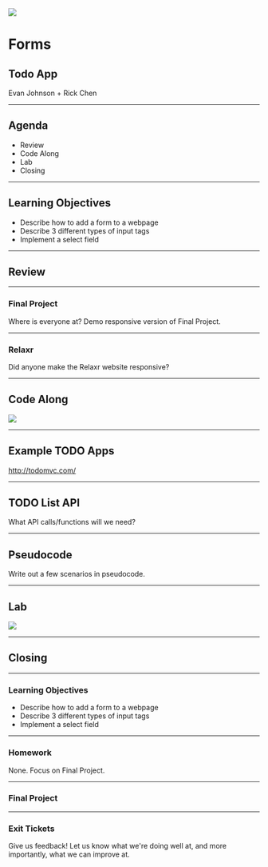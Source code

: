 <img src="img/ga-logo.png" style="border:none; background: transparent; box-shadow:none;" />

# Forms

## Todo App

Evan Johnson + Rick Chen

---

## Agenda

* <!--- .element: class="fragment" data-fragment-index="1" -->Review
* <!--- .element: class="fragment" data-fragment-index="2" -->Code Along
* <!--- .element: class="fragment" data-fragment-index="3" -->Lab
* <!--- .element: class="fragment" data-fragment-index="4" -->Closing

---

## Learning Objectives

* <!--- .element: class="fragment" data-fragment-index="1" -->Describe how to add a form to a webpage
* <!--- .element: class="fragment" data-fragment-index="2" -->Describe 3 different types of input tags
* <!--- .element: class="fragment" data-fragment-index="3" -->Implement a select field

---

## Review

----

### Final Project

Where is everyone at? Demo responsive version of Final Project.

----

### Relaxr

Did anyone make the Relaxr website responsive?

---

## Code Along

<img src="img/code_along.png" style="border:none;box-shadow:none;" />

----

## Example TODO Apps

http://todomvc.com/

----

## TODO List API

What API calls/functions will we need?

----

## Pseudocode

Write out a few scenarios in pseudocode.

---

## Lab

<img src="img/exercise_icon_md.png" style="border:none;box-shadow:none;background:transparent;" />

---

## Closing

----

### Learning Objectives

* <!--- .element: class="fragment" data-fragment-index="1" -->Describe how to add a form to a webpage
* <!--- .element: class="fragment" data-fragment-index="2" -->Describe 3 different types of input tags
* <!--- .element: class="fragment" data-fragment-index="3" -->Implement a select field

----

### Homework

None. Focus on Final Project.

----

### Final Project

----

### Exit Tickets

Give us feedback! Let us know what we're doing well at, and more
importantly, what we can improve at.

